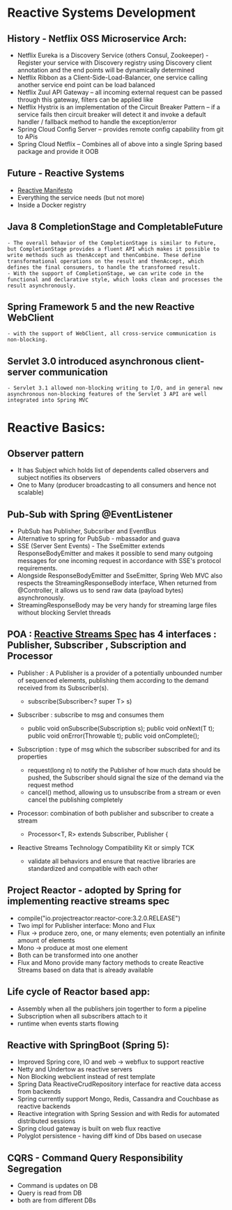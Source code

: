 # Reactive Systems Development

## History - Netflix OSS Microservice Arch:

- Netflix Eureka is a Discovery Service (others Consul, Zookeeper) - Register your service with Discovery registry using Discovery client annotation and the end points will be dynamically determined
- Netflix Ribbon as a Client-Side-Load-Balancer, one service calling another service end point can be load balanced
- Netflix Zuul API Gateway – all incoming external request can be passed through this gateway, filters can be applied like
- Netflix Hystrix is an implementation of the Circuit Breaker Pattern – if a service fails then circuit breaker will detect it and invoke a default handler / fallback method to handle the exception/error
- Spring Cloud Config Server – provides remote config capability from git to APis
- Spring Cloud Netflix – Combines all of above into a single Spring based package and provide it OOB
	 
## Future - Reactive Systems
 - [Reactive Manifesto](https://www.reactivemanifesto.org)   
 - Everything the service needs (but not more)   
 - Inside a Docker registry

## Java 8 CompletionStage and CompletableFuture 
    - The overall behavior of the CompletionStage is similar to Future, but CompletionStage provides a fluent API which makes it possible to write methods such as thenAccept and thenCombine. These define transformational operations on the result and thenAccept, which defines the final consumers, to handle the transformed result.
    - With the support of CompletionStage, we can write code in the functional and declarative style, which looks clean and processes the result asynchronously.

## Spring Framework 5 and the new Reactive WebClient
    - with the support of WebClient, all cross-service communication is non-blocking.

## Servlet 3.0 introduced asynchronous client-server communication
    - Servlet 3.1 allowed non-blocking writing to I/O, and in general new asynchronous non-blocking features of the Servlet 3 API are well integrated into Spring MVC 

# Reactive Basics:

## Observer pattern
- It has Subject which holds list of dependents called observers and subject notifies its observers
- One to Many (producer broadcasting to all consumers and hence not scalable) 

## Pub-Sub with Spring @EventListener
- PubSub has Publisher, Subcsriber and EventBus
- Alternative to spring for PubSub - mbassador and guava 
- SSE (Server Sent Events) - The SseEmitter extends ResponseBodyEmitter and makes it possible to send many outgoing messages for one incoming request in accordance with SSE's protocol requirements. 
- Alongside ResponseBodyEmitter and SseEmitter, Spring Web MVC also respects the StreamingResponseBody interface, When returned from @Controller, it allows us to send raw data (payload bytes) asynchronously. 
- StreamingResponseBody may be very handy for streaming large files without blocking Servlet threads

## POA : [Reactive Streams Spec](https://github.com/reactive-streams/reactive-streams-jvm) has 4 interfaces : Publisher, Subscriber , Subscription and Processor

- Publisher : A Publisher is a provider of a potentially unbounded number of sequenced elements, publishing them according to the demand received from its Subscriber(s).
    - subscribe(Subscriber<? super T> s)
    
- Subscriber : subscribe to msg and consumes them
    -  public void onSubscribe(Subscription s); public void onNext(T t); public void onError(Throwable t); public void onComplete();

- Subscription :  type of msg which the subscriber subscribed for and its properties
    - request(long n) to notify the Publisher of how much data should be pushed, the Subscriber should signal the size of the demand via the request method
    - cancel() method, allowing us to unsubscribe from a stream or even cancel the publishing completely

- Processor: combination of both publisher and subscriber to create a stream 
    - Processor<T, R> extends Subscriber<T>, Publisher<R> {

- Reactive Streams Technology Compatibility Kit or simply TCK
    - validate all behaviors and ensure that reactive libraries are standardized and compatible with each other
    
## Project Reactor - adopted by Spring for implementing reactive streams spec 
- compile("io.projectreactor:reactor-core:3.2.0.RELEASE")
- Two impl for Publisher interface: Mono and Flux
- Flux -> produce zero, one, or many elements; even potentially an infinite amount of elements
- Mono -> produce at most one element
- Both can be transformed into one another
- Flux and Mono provide many factory methods to create Reactive Streams based on data that is already available

## Life cycle of Reactor based app:
   - Assembly when all the publishers join togerther to form a pipeline
   - Subscription when all subscribers attach to it
   - runtime when events starts flowing
   
## Reactive with SpringBoot (Spring 5):   
   - Improved Spring core, IO and web -> webflux to support reactive
   - Netty and Undertow as reactive servers
   - Non Blocking webclient instead of rest template
   - Spring Data ReactiveCrudRepository interface for reactive data access from backends
   - Spring currently support Mongo, Redis, Cassandra and Couchbase as reactive backends
   - Reactive integration with Spring Session and with Redis for automated distributed sessions
   - Spring cloud gateway is built on web flux reactive 
   - Polyglot persistence - having diff kind of Dbs based on usecase 

## CQRS - Command Query Responsibility Segregation
   - Command is updates on DB
   - Query  is read from DB
   - both are from different DBs
    
    

